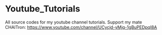 # Youtube_Tutorials
All source codes for my youtube channel tutorials. 
Support my mate CHAITron: https://www.youtube.com/channel/UCycjd-yMjq-1gBuPEDpqI8A
